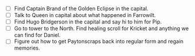 - [ ] Find Captain Brand of the Golden Eclipse in the capital.
- [ ] Talk to Queen in capital about what happened in Farrowilt.
- [ ] Find Hugo Bridgerson in the capital and say hi to him for Pip.
- [ ] Go to tower to the North. Find healing scroll for Kricket and anything we can find for Daniel.
- [ ] Figure out how to get Paytonscraps back into regular form and regain memories.